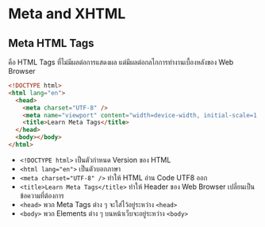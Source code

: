 # Meta and XHTML

## Meta HTML Tags

คือ HTML Tags ที่ไม่มีผลต่อการแสดงผล แต่มีผลต่อกลไกการทำงานเบื้องหลังของ Web Browser

```html
<!DOCTYPE html>
<html lang="en">
  <head>
    <meta charset="UTF-8" />
    <meta name="viewport" content="width=device-width, initial-scale=1.0" />
    <title>Learn Meta Tags</title>
  </head>
  <body></body>
</html>
```

- `<!DOCTYPE html>` เป็นตัวกำหนด Version ของ HTML
- `<html lang="en">` เป็นตัวบอกภาษา
- `<meta charset="UTF-8" />` ทำให้ HTML อ่าน Code UTF8 ออก
- `<title>Learn Meta Tags</title>` ทำให้ Header ของ Web Browser เปลี่ยนเป็นข้อความที่ต้องการ
- `<head>` พวก Meta Tags ต่าง ๆ จะใส่ไว้อยู่ระหว่าง `<head>`
- `<body>` พวก Elements ต่าง ๆ บนหน้าเว็บจะอยู่ระหว่าง `<body>`